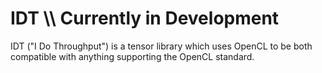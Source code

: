 # IDT \\\\ Currently in Development
IDT ("I Do Throughput") is a tensor library which uses OpenCL to be both compatible with anything supporting the OpenCL standard.
